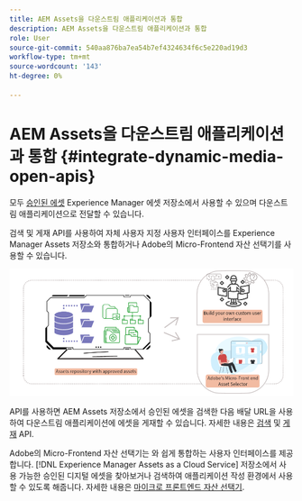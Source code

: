 ```yaml
---
title: AEM Assets을 다운스트림 애플리케이션과 통합
description: AEM Assets을 다운스트림 애플리케이션과 통합
role: User
source-git-commit: 540aa876ba7ea54b7ef4324634f6c5e220ad19d3
workflow-type: tm+mt
source-wordcount: '143'
ht-degree: 0%

---
```


# AEM Assets을 다운스트림 애플리케이션과 통합 {#integrate-dynamic-media-open-apis}

모두 [승인된 에셋](approve-assets.md) Experience Manager 에셋 저장소에서 사용할 수 있으며 다운스트림 애플리케이션으로 전달할 수 있습니다.

검색 및 게재 API를 사용하여 자체 사용자 지정 사용자 인터페이스를 Experience Manager Assets 저장소와 통합하거나 Adobe의 Micro-Frontend 자산 선택기를 사용할 수 있습니다.

![AEM Assets 저장소와 통합](assets/asset-selector-integration.png)

API를 사용하면 AEM Assets 저장소에서 승인된 에셋을 검색한 다음 배달 URL을 사용하여 다운스트림 애플리케이션에 에셋을 게재할 수 있습니다. 자세한 내용은 [검색](/help/assets/search-assets-api.md) 및 [게재](/help/assets/deliver-assets-apis.md) API.

Adobe의 Micro-Frontend 자산 선택기는 와 쉽게 통합하는 사용자 인터페이스를 제공합니다. [!DNL Experience Manager Assets as a Cloud Service] 저장소에서 사용 가능한 승인된 디지털 에셋을 찾아보거나 검색하여 애플리케이션 작성 환경에서 사용할 수 있도록 해줍니다. 자세한 내용은 [마이크로 프론트엔드 자산 선택기](/help/assets/asset-selector.md).

